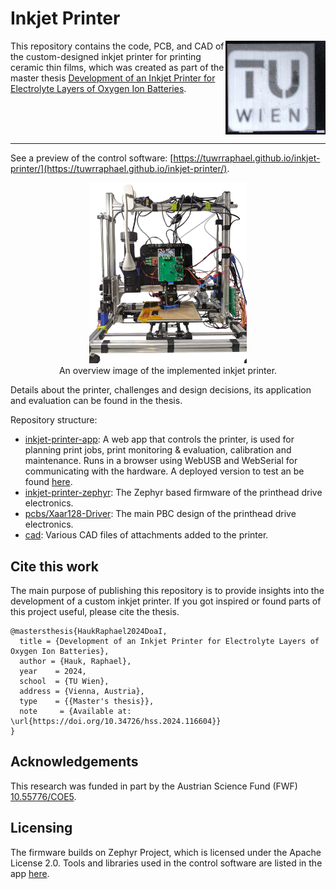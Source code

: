 # Inkjet Printer

<img src="./doc/000125.jpg" height="150" alt="A microscope image of a printed TU Wien logo on a 10mm x 10mm substrate." align="right"/>

This repository contains the code, PCB, and CAD of the custom-designed inkjet printer for printing ceramic thin films, which was created as part of the master thesis [Development of an Inkjet Printer for Electrolyte Layers of Oxygen Ion Batteries](https://doi.org/10.34726/hss.2024.116604).
<br clear="right"/>

---

See a preview of the control software: [https://tuwrraphael.github.io/inkjet-printer/](https://tuwrraphael.github.io/inkjet-printer/).

<p align="center">
 <img src="./doc/printer_gesamt.jpg" width="50%" alt="An overview image of the implemented inkjet printer."/>
 <br>
 An overview image of the implemented inkjet printer.
</p>


Details about the printer, challenges and design decisions, its application and evaluation can be found in the thesis.

Repository structure:
* [inkjet-printer-app](inkjet-printer-app): A web app that controls the printer, is used for planning print jobs, print monitoring & evaluation, calibration and maintenance. Runs in a browser using WebUSB and WebSerial for communicating with the hardware. A deployed version to test an be found [here](https://tuwrraphael.github.io/inkjet-printer/).
* [inkjet-printer-zephyr](inkjet-printer-zephyr): The Zephyr based firmware of the printhead drive electronics.
* [pcbs/Xaar128-Driver](pcbs/Xaar128-Driver): The main PBC design of the printhead drive electronics.
* [cad](cad): Various CAD files of attachments added to the printer.

## Cite this work
The main purpose of publishing this repository is to provide insights into the development of a custom inkjet printer. If you got inspired or found parts of this project useful, please cite the thesis.
~~~
@mastersthesis{HaukRaphael2024DoaI,
  title = {Development of an Inkjet Printer for Electrolyte Layers of Oxygen Ion Batteries},
  author = {Hauk, Raphael},
  year    = 2024,
  school  = {TU Wien},
  address = {Vienna, Austria},
  type    = {{Master's thesis}},
  note     = {Available at: \url{https://doi.org/10.34726/hss.2024.116604}}
}
~~~

## Acknowledgements
This research was funded in part by the Austrian Science Fund (FWF) [10.55776/COE5](https://doi.org/10.55776/COE5).

## Licensing
The firmware builds on Zephyr Project, which is licensed under the Apache License 2.0.
Tools and libraries used in the control software are listed in the app [here](https://tuwrraphael.github.io/inkjet-printer/info).
